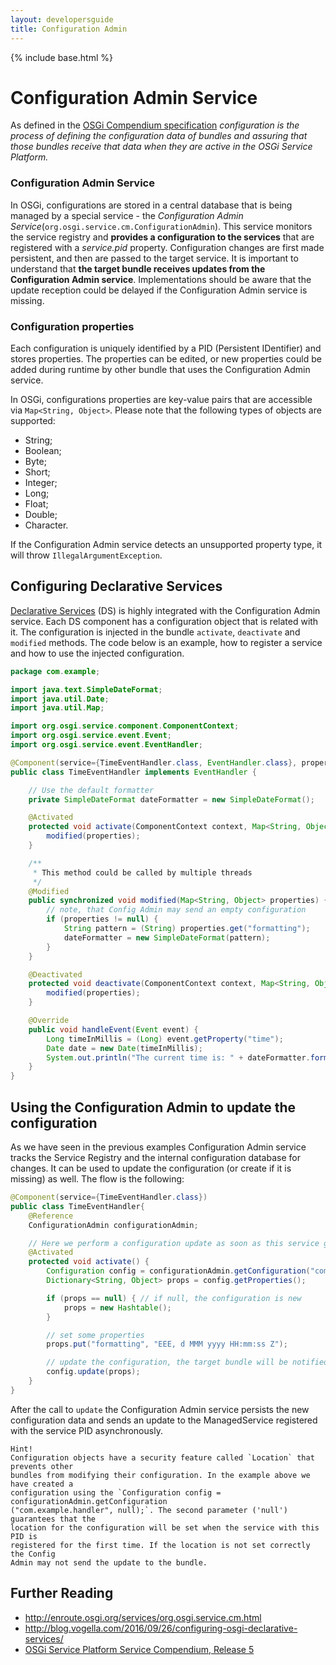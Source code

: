 ```yaml
---
layout: developersguide
title: Configuration Admin
---
```


{% include base.html %}

# Configuration Admin Service

As defined in the [OSGi Compendium specification][OSGi-cmpn] *configuration is the process of defining the configuration data of bundles and assuring that those bundles receive that data when they are active in the OSGi Service Platform.*

### Configuration Admin Service

In OSGi, configurations are stored in a central database that is being managed by a special service - the *Configuration Admin Service*(`org.osgi.service.cm.ConfigurationAdmin`). This service monitors the service registry and **provides a configuration to the services** that are registered with a *service.pid* property. Configuration changes are first made persistent, and then are passed to the target service. It is important to understand that **the target bundle receives updates from the Configuration Admin service**. Implementations should be aware that the update reception could be delayed if the Configuration Admin service is missing.

### Configuration properties

Each configuration is uniquely identified by a PID (Persistent IDentifier) and stores properties. The properties can be edited, or new properties could be added during runtime by other bundle that uses the Configuration Admin service.

In OSGi, configurations properties are key-value pairs that are accessible via `Map<String, Object>`. Please note that the following types of objects are supported:

- String;
- Boolean;
- Byte;
- Short;
- Integer;
- Long;
- Float;
- Double;
- Character.

If the Configuration Admin service detects an unsupported property type, it will throw `IllegalArgumentException`.

## Configuring Declarative Services

[Declarative Services](osgids.html) (DS) is highly integrated with the Configuration Admin service.
Each DS component has a configuration object that is related with it.
The configuration is injected in the bundle `activate`, `deactivate` and `modified` methods.
The code below is an example, how to register a service and how to use the injected configuration.

```java
package com.example;

import java.text.SimpleDateFormat;
import java.util.Date;
import java.util.Map;

import org.osgi.service.component.ComponentContext;
import org.osgi.service.event.Event;
import org.osgi.service.event.EventHandler;

@Component(service={TimeEventHandler.class, EventHandler.class}, property={"event.topics=some/topic"})
public class TimeEventHandler implements EventHandler {

    // Use the default formatter
    private SimpleDateFormat dateFormatter = new SimpleDateFormat();

    @Activated
    protected void activate(ComponentContext context, Map<String, Object> properties) {
        modified(properties);
    }

    /**
     * This method could be called by multiple threads
     */
    @Modified
    public synchronized void modified(Map<String, Object> properties) {
        // note, that Config Admin may send an empty configuration
        if (properties != null) {
            String pattern = (String) properties.get("formatting");
            dateFormatter = new SimpleDateFormat(pattern);
        }
    }

    @Deactivated
    protected void deactivate(ComponentContext context, Map<String, Object> properties) {
        modified(properties);
    }

    @Override
    public void handleEvent(Event event) {
        Long timeInMillis = (Long) event.getProperty("time");
        Date date = new Date(timeInMillis);
        System.out.println("The current time is: " + dateFormatter.format(date));
    }
}
```

## Using the Configuration Admin to update the configuration

As we have seen in the previous examples Configuration Admin service tracks the Service Registry and the internal configuration database for changes.
It can be used to update the configuration (or create if it is missing) as well.
The flow is the following:

```java
@Component(service={TimeEventHandler.class})
public class TimeEventHandler{
    @Reference
    ConfigurationAdmin configurationAdmin;

    // Here we perform a configuration update as soon as this service gets activated
    @Activated
    protected void activate() {
        Configuration config = configurationAdmin.getConfiguration("com.example.handler", null);
        Dictionary<String, Object> props = config.getProperties();

        if (props == null) { // if null, the configuration is new
            props = new Hashtable();
        }

        // set some properties
        props.put("formatting", "EEE, d MMM yyyy HH:mm:ss Z");

        // update the configuration, the target bundle will be notified for the change
        config.update(props);
    }
}
```

After the call to `update` the Configuration Admin service persists the new configuration data and sends an update to the ManagedService registered with the service PID asynchronously.

    Hint!
    Configuration objects have a security feature called `Location` that prevents other
    bundles from modifying their configuration. In the example above we have created a
    configuration using the `Configuration config = configurationAdmin.getConfiguration
    ("com.example.handler", null);`. The second parameter ('null') guarantees that the
    location for the configuration will be set when the service with this PID is
    registered for the first time. If the location is not set correctly the Config
    Admin may not send the update to the bundle.

## Further Reading

- <http://enroute.osgi.org/services/org.osgi.service.cm.html>
- <http://blog.vogella.com/2016/09/26/configuring-osgi-declarative-services/>
- [OSGi Service Platform Service Compendium, Release 5][OSGi-cmpn]

[OSGi-cmpn]: https://osgi.org/download/r5/osgi.cmpn-5.0.0.pdf

